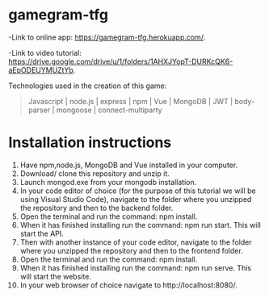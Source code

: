 # gamegram-tfg

-Link to online app: https://gamegram-tfg.herokuapp.com/.

-Link to video tutorial: https://drive.google.com/drive/u/1/folders/1AHXJYopT-DURKcQK6-aEpODEUYMUZtYb.

Technologies used in the creation of this game: 

> Javascript |
> node.js |
> express |
> npm |
> Vue |
> MongoDB |
> JWT |
> body-parser |
> mongoose |
> connect-multiparty

# Installation instructions

1. Have npm,node.js, MongoDB and Vue installed in your computer.
2. Download/ clone this repository and unzip it.
3. Launch mongod.exe from your mongodb installation.
4. In your code editor of choice (for the purpose of this tutorial we will be using Visual Studio Code), navigate to the folder where you unzipped the repository and then to the backend folder.
5. Open the terminal and run the command: npm install.
6. When it has finished installing run the command: npm run start. This will start the API.
7. Then with another instance of your code editor, navigate to the folder where you unzipped the repository and then to the frontend folder.
8. Open the terminal and run the command: npm install.
9. When it has finished installing run the command: npm run serve. This will start the website.
10. In your web browser of choice navigate to http://localhost:8080/.

